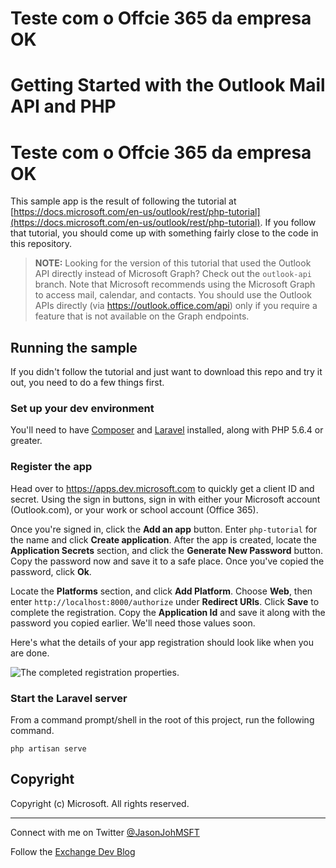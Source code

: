 # Teste com o Offcie 365 da empresa OK #
# Getting Started with the Outlook Mail API and PHP #

# Teste com o Offcie 365 da empresa OK #

This sample app is the result of following the tutorial at [https://docs.microsoft.com/en-us/outlook/rest/php-tutorial](https://docs.microsoft.com/en-us/outlook/rest/php-tutorial). If you follow that tutorial, you should come up with something fairly close to the code in this repository.

> **NOTE:** Looking for the version of this tutorial that used the Outlook API directly instead of Microsoft Graph? Check out the `outlook-api` branch. Note that Microsoft recommends using the Microsoft Graph to access mail, calendar, and contacts. You should use the Outlook APIs directly (via https://outlook.office.com/api) only if you require a feature that is not available on the Graph endpoints.

## Running the sample

If you didn't follow the tutorial and just want to download this repo and try it out, you need to do a few things first.

### Set up your dev environment

You'll need to have [Composer](http://getcomposer.org/) and [Laravel](https://laravel.com) installed, along with PHP 5.6.4 or greater.

### Register the app

Head over to https://apps.dev.microsoft.com to quickly get a client ID and secret. Using the sign in buttons, sign in with either your Microsoft account (Outlook.com), or your work or school account (Office 365).

Once you're signed in, click the **Add an app** button. Enter `php-tutorial` for the name and click **Create application**. After the app is created, locate the **Application Secrets** section, and click the **Generate New Password** button. Copy the password now and save it to a safe place. Once you've copied the password, click **Ok**.

Locate the **Platforms** section, and click **Add Platform**. Choose **Web**, then enter `http://localhost:8000/authorize` under **Redirect URIs**. Click **Save** to complete the registration. Copy the **Application Id** and save it along with the password you copied earlier. We'll need those values soon.

Here's what the details of your app registration should look like when you are done.

![The completed registration properties.](./readme-images/php-tutorial.PNG)

### Start the Laravel server

From a command prompt/shell in the root of this project, run the following command.

```Shell
php artisan serve
```

## Copyright ##

Copyright (c) Microsoft. All rights reserved.

----------
Connect with me on Twitter [@JasonJohMSFT](https://twitter.com/JasonJohMSFT)

Follow the [Exchange Dev Blog](http://blogs.msdn.com/b/exchangedev/)
